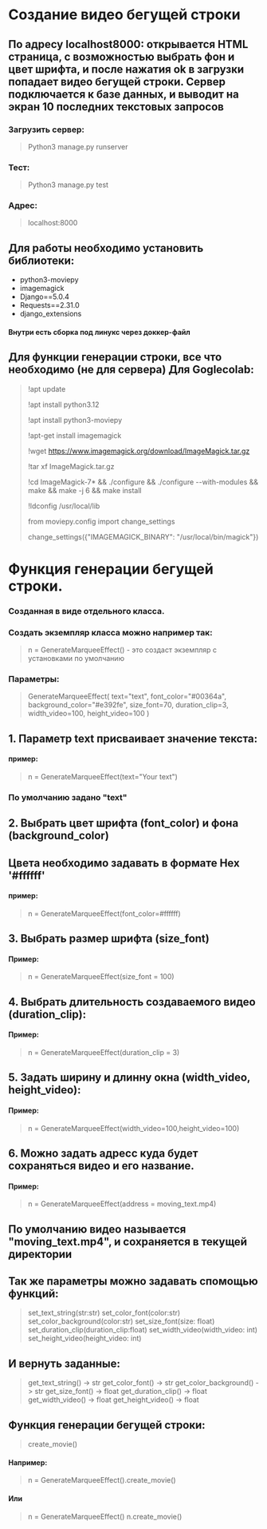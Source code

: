 # Создание видео бегущей строки
## По адресу localhost8000: открывается HTML страница, c возможностью выбрать фон и цвет шрифта, и после нажатия ok в загрузки попадает видео бегущей строки. Cервер подключается к базе данных, и выводит на экран 10 последних текстовых запросов
### Загрузить сервер:
> Python3 manage.py runserver

### Тест: 
> Python3 manage.py test
### Адрес: 
> localhost:8000
## Для работы необходимо установить библиотеки:
 - python3-moviepy
 - imagemagick
 - Django==5.0.4
 - Requests==2.31.0
 - django_extensions
#### Внутри есть сборка под линукс через доккер-файл
 ## Для функции генерации строки, все что необходимо (не для сервера) Для Goglecolab:
> !apt update
> 
> !apt install python3.12
> 
> !apt install python3-moviepy
> 
> !apt-get install imagemagick
> 
> !wget https://www.imagemagick.org/download/ImageMagick.tar.gz
> 
> !tar xf ImageMagick.tar.gz
> 
> !cd ImageMagick-7* && ./configure && ./configure --with-modules && make && make -j 6 && make install
> 
> !ldconfig /usr/local/lib
>
> from moviepy.config import change_settings
> 
> change_settings({"IMAGEMAGICK_BINARY": "/usr/local/bin/magick"})
>

# Функция генерации бегущей строки.
### Созданная в виде отдельного класса.
### Создать экземпляр класса можно например так:
  > n = GenerateMarqueeEffect() - это создаст экземпляр с установками по умолчанию
### Параметры:
> GenerateMarqueeEffect(
        text="text",
        font_color="#00364a",
        background_color="#e392fe", 
        size_font=70,
        duration_clip=3,
        width_video=100,
       height_video=100
        )
> 
## 1. Параметр text присваивает значение текста:
#### пример:
>   n = GenerateMarqueeEffect(text="Your text")
> 
###    По умолчанию задано "text"
## 2. Выбрать цвет шрифта (font_color) и фона (background_color)
## Цвета необходимо задавать в формате Hex '#ffffff'
#### пример:
>  n = GenerateMarqueeEffect(font_color=#ffffff)
> 
## 3. Выбрать размер шрифта (size_font)
#### Пример:
> n = GenerateMarqueeEffect(size_font = 100)
> 
## 4. Выбрать длительность создаваемого видео (duration_clip):
#### Пример:
> n = GenerateMarqueeEffect(duration_clip = 3)
> 
## 5. Задать ширину и длинну окна (width_video, height_video):
#### Пример:
> n = GenerateMarqueeEffect(width_video=100,height_video=100)
> 
## 6. Можно задать адресс куда будет сохраняться видео и его название. 
#### Пример:
> n = GenerateMarqueeEffect(address = moving_text.mp4)
## По умолчанию видео называется "moving_text.mp4", и сохраняется в текущей директории
## Так же параметры можно задавать спомощью функций:
>    set_text_string(str:str)
>    set_color_font(color:str)
>    set_color_background(color:str)
>    set_size_font(size: float)
>    set_duration_clip(duration_clip:float)
>    set_width_video(width_video: int)
>    set_height_video(height_video: int)
> 
## И вернуть заданные:
>    get_text_string() -> str
>    get_color_font() -> str
>    get_color_background() -> str
>    get_size_font() -> float
>    get_duration_clip() -> float
>    get_width_video() -> float
>    get_height_video() -> float
> 
## Функция генерации бегущей строки:    
>    create_movie()
> 
#### Например:
>    n = GenerateMarqueeEffect().create_movie()
> 
#### Или
>    n = GenerateMarqueeEffect()
>    n.create_movie()

